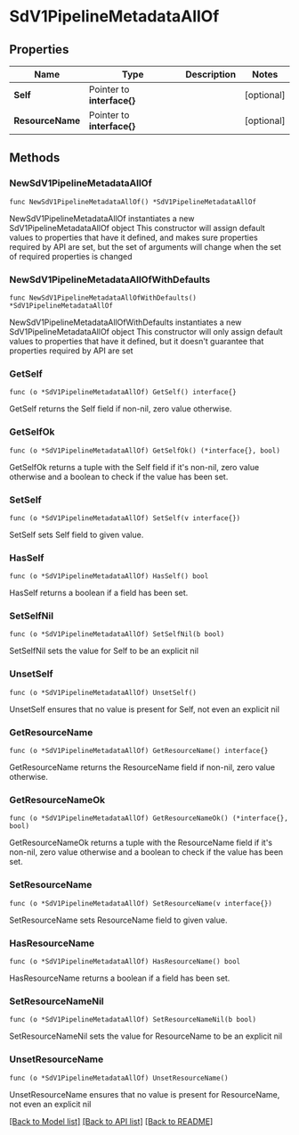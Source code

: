 # SdV1PipelineMetadataAllOf

## Properties

Name | Type | Description | Notes
------------ | ------------- | ------------- | -------------
**Self** | Pointer to **interface{}** |  | [optional] 
**ResourceName** | Pointer to **interface{}** |  | [optional] 

## Methods

### NewSdV1PipelineMetadataAllOf

`func NewSdV1PipelineMetadataAllOf() *SdV1PipelineMetadataAllOf`

NewSdV1PipelineMetadataAllOf instantiates a new SdV1PipelineMetadataAllOf object
This constructor will assign default values to properties that have it defined,
and makes sure properties required by API are set, but the set of arguments
will change when the set of required properties is changed

### NewSdV1PipelineMetadataAllOfWithDefaults

`func NewSdV1PipelineMetadataAllOfWithDefaults() *SdV1PipelineMetadataAllOf`

NewSdV1PipelineMetadataAllOfWithDefaults instantiates a new SdV1PipelineMetadataAllOf object
This constructor will only assign default values to properties that have it defined,
but it doesn't guarantee that properties required by API are set

### GetSelf

`func (o *SdV1PipelineMetadataAllOf) GetSelf() interface{}`

GetSelf returns the Self field if non-nil, zero value otherwise.

### GetSelfOk

`func (o *SdV1PipelineMetadataAllOf) GetSelfOk() (*interface{}, bool)`

GetSelfOk returns a tuple with the Self field if it's non-nil, zero value otherwise
and a boolean to check if the value has been set.

### SetSelf

`func (o *SdV1PipelineMetadataAllOf) SetSelf(v interface{})`

SetSelf sets Self field to given value.

### HasSelf

`func (o *SdV1PipelineMetadataAllOf) HasSelf() bool`

HasSelf returns a boolean if a field has been set.

### SetSelfNil

`func (o *SdV1PipelineMetadataAllOf) SetSelfNil(b bool)`

 SetSelfNil sets the value for Self to be an explicit nil

### UnsetSelf
`func (o *SdV1PipelineMetadataAllOf) UnsetSelf()`

UnsetSelf ensures that no value is present for Self, not even an explicit nil
### GetResourceName

`func (o *SdV1PipelineMetadataAllOf) GetResourceName() interface{}`

GetResourceName returns the ResourceName field if non-nil, zero value otherwise.

### GetResourceNameOk

`func (o *SdV1PipelineMetadataAllOf) GetResourceNameOk() (*interface{}, bool)`

GetResourceNameOk returns a tuple with the ResourceName field if it's non-nil, zero value otherwise
and a boolean to check if the value has been set.

### SetResourceName

`func (o *SdV1PipelineMetadataAllOf) SetResourceName(v interface{})`

SetResourceName sets ResourceName field to given value.

### HasResourceName

`func (o *SdV1PipelineMetadataAllOf) HasResourceName() bool`

HasResourceName returns a boolean if a field has been set.

### SetResourceNameNil

`func (o *SdV1PipelineMetadataAllOf) SetResourceNameNil(b bool)`

 SetResourceNameNil sets the value for ResourceName to be an explicit nil

### UnsetResourceName
`func (o *SdV1PipelineMetadataAllOf) UnsetResourceName()`

UnsetResourceName ensures that no value is present for ResourceName, not even an explicit nil

[[Back to Model list]](../README.md#documentation-for-models) [[Back to API list]](../README.md#documentation-for-api-endpoints) [[Back to README]](../README.md)


